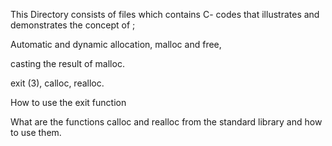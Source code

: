 This Directory consists of files which contains C- codes that illustrates and demonstrates the concept of ;

Automatic and dynamic allocation, malloc and free,

casting the result of malloc.

exit (3), calloc, realloc.

How to use the exit function

What are the functions calloc and realloc from the standard library and how to use them.
